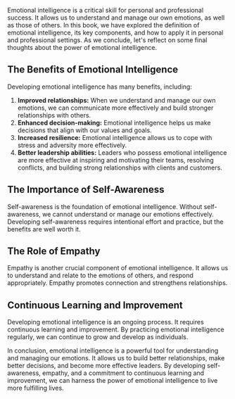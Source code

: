 
Emotional intelligence is a critical skill for personal and professional success. It allows us to understand and manage our own emotions, as well as those of others. In this book, we have explored the definition of emotional intelligence, its key components, and how to apply it in personal and professional settings. As we conclude, let's reflect on some final thoughts about the power of emotional intelligence.

The Benefits of Emotional Intelligence
--------------------------------------

Developing emotional intelligence has many benefits, including:

1. **Improved relationships:** When we understand and manage our own emotions, we can communicate more effectively and build stronger relationships with others.
2. **Enhanced decision-making:** Emotional intelligence helps us make decisions that align with our values and goals.
3. **Increased resilience:** Emotional intelligence allows us to cope with stress and adversity more effectively.
4. **Better leadership abilities:** Leaders who possess emotional intelligence are more effective at inspiring and motivating their teams, resolving conflicts, and building strong relationships with clients and customers.

The Importance of Self-Awareness
--------------------------------

Self-awareness is the foundation of emotional intelligence. Without self-awareness, we cannot understand or manage our emotions effectively. Developing self-awareness requires intentional effort and practice, but the benefits are well worth it.

The Role of Empathy
-------------------

Empathy is another crucial component of emotional intelligence. It allows us to understand and relate to the emotions of others, and respond appropriately. Empathy promotes connection and strengthens relationships.

Continuous Learning and Improvement
-----------------------------------

Developing emotional intelligence is an ongoing process. It requires continuous learning and improvement. By practicing emotional intelligence regularly, we can continue to grow and develop as individuals.

In conclusion, emotional intelligence is a powerful tool for understanding and managing our emotions. It allows us to build better relationships, make better decisions, and become more effective leaders. By developing self-awareness, empathy, and a commitment to continuous learning and improvement, we can harness the power of emotional intelligence to live more fulfilling lives.
